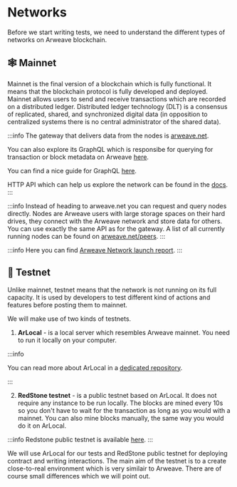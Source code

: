 # Networks

Before we start writing tests, we need to understand the different types of networks on Arweave blockchain.

## 🕸️ Mainnet

Mainnet is the final version of a blockchain which is fully functional. It means that the blockchain protocol is fully developed and deployed. Mainnet allows users to send and receive transactions which are recorded on a distributed ledger. Distributed ledger technology (DLT) is a consensus of replicated, shared, and synchronized digital data (in opposition to centralized systems there is no central administrator of the shared data).

:::info
The gateway that delivers data from the nodes is [arweave.net](https://arweave.net/).

You can also explore its GraphQL which is responsibe for querying for transaction or block metadata on Arweave [here](https://arweave.net/graphql).

You can find a nice guide for GraphQL [here](https://gql-guide.vercel.app/#payment-data).

HTTP API which can help us explore the network can be found in the [docs](https://docs.arweave.org/developers/server/http-api).
:::

:::info
Instead of heading to arweave.net you can request and query nodes directly. Nodes are Arweave users with large storage spaces on their hard drives, they connect with the Arweave network and store data for others. You can use exactly the same API as for the gateway. A list of all currently running nodes can be found on [arweave.net/peers](https://arweave.net/peers).
:::

:::info
Here you can find [Arweave Network launch report](https://arweave.medium.com/arweave-network-launch-report-b7e7ffac0f75).
:::

## 🥅 Testnet

Unlike mainnet, testnet means that the network is not running on its full capacity. It is used by developers to test different kind of actions and features before posting them to mainnet.

We will make use of two kinds of testnets.

1. **ArLocal** - is a local server which resembles Arweave mainnet. You need to run it locally on your computer.

:::info

You can read more about ArLocal in a [dedicated repository](https://github.com/textury/arlocal).

:::

2. **RedStone testnet** - is a public testnet based on ArLocal. It does not require any instance to be run locally. The blocks are mined every 10s so you don't have to wait for the transaction as long as you would with a mainnet. You can also mine blocks manually, the same way you would do it on ArLocal.

:::info
Redstone public testnet is available [here](https://testnet.redstone.tools).
:::

We will use ArLocal for our tests and RedStone public testnet for deploying contract and writing interactions. The main aim of the testnet is to a create close-to-real environment which is very similair to Arweave. There are of course small differences which we will point out.
